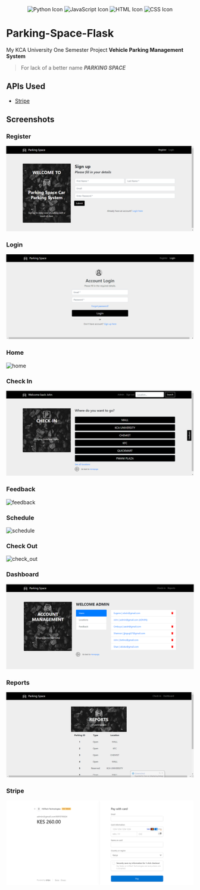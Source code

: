 <div align="center">
  <img src="https://img.icons8.com/color/96/000000/python.png" alt="Python Icon" width="60" height="60" />
  <img src="https://img.icons8.com/color/96/000000/javascript.png" alt="JavaScript Icon" width="60" height="60" />
  <img src="https://img.icons8.com/color/96/000000/html-5--v1.png" alt="HTML Icon" width="60" height="60" />
  <img src="https://img.icons8.com/color/96/000000/css3.png" alt="CSS Icon" width="60" height="60" />
</div>

# Parking-Space-Flask

My KCA University One Semester Project 
**Vehicle Parking Management System**

> For lack of a better name
> **_PARKING SPACE_**

## APIs Used
- [Stripe](https://stripe.com/)

## Screenshots
### Register
![register.png](https://github.com/wxllxngton/Parking-Space-Flask/blob/main/screenshots/register.png)
### Login
![login.png](https://github.com/wxllxngton/Parking-Space-Flask/blob/main/screenshots/login.png)
### Home
![home](https://github.com/wxllxngton/Parking-Space-Flask/assets/79745456/91876136-8f9a-4721-bda0-16ff77b67b97)
### Check In
![home.png](https://github.com/wxllxngton/Parking-Space-Flask/blob/main/screenshots/home.png)
### Feedback
![feedback](https://github.com/wxllxngton/Parking-Space-Flask/assets/79745456/91730894-7f07-40d9-8dbb-8314f0ea1d4b)
### Schedule
![schedule](https://github.com/wxllxngton/Parking-Space-Flask/assets/79745456/bb39f3b2-db1a-4dc2-82cb-0e77a30f9273)
### Check Out
![check_out](https://github.com/wxllxngton/Parking-Space-Flask/assets/79745456/6733b5f1-4185-4b51-a671-db7ac9296e14)
### Dashboard
![admin.png](https://github.com/wxllxngton/Parking-Space-Flask/blob/main/screenshots/admin.png)
### Reports
![reports.png](https://github.com/wxllxngton/Parking-Space-Flask/blob/main/screenshots/reports.png)
### Stripe
![stripe.png](https://github.com/wxllxngton/Parking-Space-Flask/blob/main/screenshots/stripe.png)







